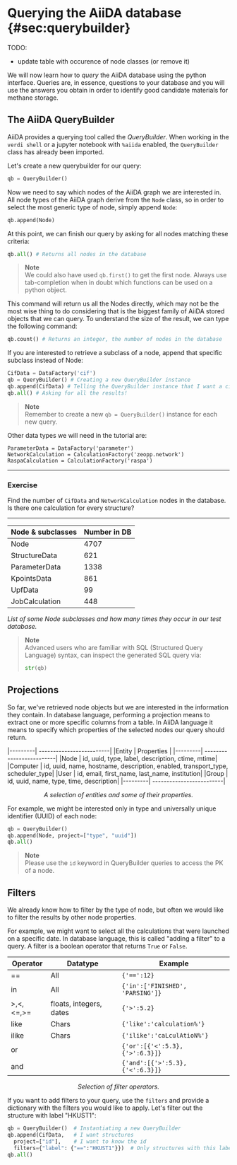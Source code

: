 Querying the AiiDA database {#sec:querybuilder}
===========================

TODO:

 * update table with occurence of node classes (or remove it)

We will now learn how to *query* the AiiDA database using the python interface.
Queries are, in essence, questions to your database and you will use the
answers you obtain in order to identify good candidate materials for methane
storage.

## The AiiDA QueryBuilder

AiiDA provides a querying tool called the *QueryBuilder*.
When working in the `verdi shell` or a jupyter notebook with `%aiida` enabled,
the `QueryBuilder` class has already been imported.

Let's create a new querybuilder for our query:
```python
qb = QueryBuilder()
```

Now we need to say which nodes of the AiiDA graph we are interested in.
All node types of the AiiDA graph derive from the `Node` class, so in order to select the most
generic type of node, simply append `Node`:

```python
qb.append(Node)
```

At this point, we can finish our query by asking for all nodes matching these criteria:

```python
qb.all() # Returns all nodes in the database
```

> **Note**  
> We could also have used `qb.first()` to get the first node.
> Always use tab-completion when in doubt which functions can be used on a python object.

This command will return us all the Nodes directly, which may
not be the most wise thing to do considering that is the biggest family
of AiiDA stored objects that we can query. 
To understand the size of the result, we can type the following command:

```python
qb.count() # Returns an integer, the number of nodes in the database
```

If you are interested to retrieve a subclass of a node, append that
specific subclass instead of Node:

```python
CifData = DataFactory('cif') 
qb = QueryBuilder() # Creating a new QueryBuilder instance 
qb.append(CifData) # Telling the QueryBuilder instance that I want a cif data type 
qb.all() # Asking for all the results!
```

> **Note**  
> Remember to create a new `qb = QueryBuilder()` instance for each new query.


Other data types we will need in the tutorial are:
```
ParameterData = DataFactory('parameter')
NetworkCalculation = CalculationFactory('zeopp.network')
RaspaCalculation = CalculationFactory('raspa')
```

---
### Exercise

Find the number of `CifData` and `NetworkCalculation` nodes in the database.  
Is there one calculation for every structure?

---

| Node & subclasses |  Number in DB
|-------------------| --------------
|       Node        |      4707
|   StructureData   |      621
|   ParameterData   |      1338
|    KpointsData    |      861
|      UpfData      |       99
|  JobCalculation   |      448

*List of some Node subclasses and how many times they occur in our test database.*

> **Note**  
> Advanced users who are familiar with SQL 
> (Structured Query Language) syntax, can inspect the generated SQL query via:
> ```python
> str(qb)
> ```
 
## Projections

So far, we've retrieved node objects but we are interested in the information they contain.
In database language, performing a projection means to extract one or
more specific columns from a table. In AiiDA language it means to
specify which properties of the selected nodes our query should return.

|---------| -------------------------|
|Entity   | Properties               |
|---------| -------------------------|
|Node     | id, uuid, type, label, description, ctime, mtime|
|Computer | id, uuid, name, hostname, description, enabled, transport_type, scheduler_type|
|User     | id, email, first_name, last_name, institution|
|Group    | id, uuid, name, type, time, description|
|---------| -------------------------|

*<center>A selection of entities and some of their properties.</center>*

For example, we might be interested only in type and universally unique
identifier (UUID) of each node:

```python
qb = QueryBuilder() 
qb.append(Node, project=["type", "uuid"]) 
qb.all()
```
> **Note**  
> Please use the `id` keyword in QueryBuilder queries to access the PK of a node.

## Filters

We already know how to filter by the type of node,
but often we would like to filter the results by other node properties.

For example, we might want to select all
the calculations that were launched on a specific date. In database
language, this is called "adding a filter" to a query. A filter is a
boolean operator that returns `True` or `False`. 

|  Operator   |         Datatype         |               Example
|-------------| -------------------------| ------------------------------------
|     ==      |            All           |              `{'==':12}`
|     in      |            All           |    `{'in':['FINISHED', 'PARSING']}`
| >,<,<=,>=   |  floats, integers, dates |             `{'>':5.2}`
|    like     |           Chars          |       `{'like':'calculation%'}`
|    ilike    |           Chars          |       `{'ilike':'caLculAtioN%'}`
|     or      |                          |  `{'or':[{'<':5.3}, {'>':6.3}]}` 
|     and     |                          |  `{'and':[{'>':5.3}, {'<':6.3}]}`

*<center>Selection of filter operators.</center>*

If you want to add filters to your query, use the `filters`
and provide a dictionary with the filters you would like to apply.
Let's filter out the structure with label "HKUST1":

```python
qb = QueryBuilder()  # Instantiating a new QueryBuilder 
qb.append(CifData,   # I want structures
  project=["id"],    # I want to know the id
  filters={"label": {"==":"HKUST1"}})  # Only structures with this label
qb.all()
```
